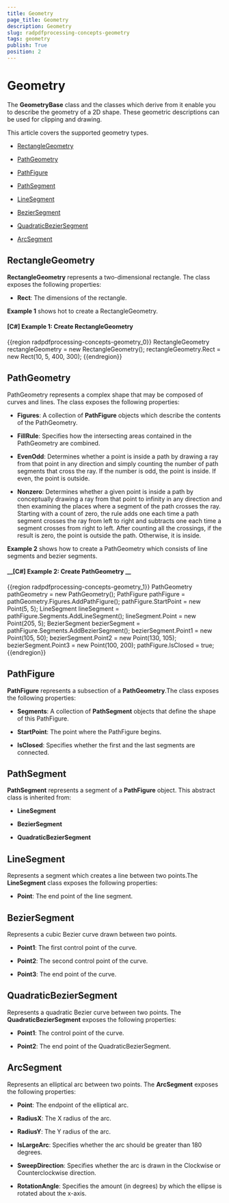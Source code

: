 ```yaml
---
title: Geometry
page_title: Geometry
description: Geometry
slug: radpdfprocessing-concepts-geometry
tags: geometry
publish: True
position: 2
---
```


# Geometry



The __GeometryBase__ class and the classes which derive from it enable you to describe the geometry of a 2D shape. These geometric descriptions can be used for clipping and drawing.
      

This article covers the supported geometry types.
      

* [RectangleGeometry](#rectanglegeometry)

* [PathGeometry](#pathgeometry)

* [PathFigure](#pathfigure)

* [PathSegment](#pathsegment)

* [LineSegment](#linesegment)

* [BezierSegment](#beziersegment)

* [QuadraticBezierSegment](#quadraticbeziersegment)

* [ArcSegment](#arcsegment)

## RectangleGeometry

__RectangleGeometry__ represents a two-dimensional rectangle. The class exposes the following properties:
        

* __Rect__: The dimensions of the rectangle.
            

__Example 1__ shows hot to create a RectangleGeometry.
        

#### __[C#] Example 1: Create RectangleGeometry__

{{region radpdfprocessing-concepts-geometry_0}}
	            RectangleGeometry rectangleGeometry = new RectangleGeometry();
	            rectangleGeometry.Rect = new Rect(10, 5, 400, 300);
	{{endregion}}



## PathGeometry

PathGeometry represents a complex shape that may be composed of curves and lines. The class exposes the following properties:
        

* __Figures__: A collection of __PathFigure__ objects which describe the contents of the PathGeometry.
            

* __FillRule__: Specifies how the intersecting areas contained in the PathGeometry are combined.
            

* __EvenOdd__: Determines whether a point is inside a path by drawing a ray from that point in any direction and simply counting the number of path segments that cross the ray. If the number is odd, the point is inside. If even, the point is outside.
                

* __Nonzero__: Determines whether a given point is inside a path by conceptually drawing a ray from that point to infinity in any direction and then examining the places where a segment of the path crosses the ray. Starting with a count of zero, the rule adds one each time a path segment crosses the ray from left to right and subtracts one each time a segment crosses from right to left. After counting all the crossings, if the result is zero, the point is outside the path. Otherwise, it is inside.
                

__Example 2__ shows how to create a PathGeometry which consists of line segments and bezier segments.
        

#### __[C#] Example 2: Create PathGeometry __

{{region radpdfprocessing-concepts-geometry_1}}
	            PathGeometry pathGeometry = new PathGeometry();
	            PathFigure pathFigure = pathGeometry.Figures.AddPathFigure();
	            pathFigure.StartPoint = new Point(5, 5);
	            LineSegment lineSegment = pathFigure.Segments.AddLineSegment();
	            lineSegment.Point = new Point(205, 5);
	            BezierSegment bezierSegment = pathFigure.Segments.AddBezierSegment();
	            bezierSegment.Point1 = new Point(105, 50);
	            bezierSegment.Point2 = new Point(130, 105);
	            bezierSegment.Point3 = new Point(100, 200);
	            pathFigure.IsClosed = true;
	{{endregion}}



## PathFigure

__PathFigure__ represents a subsection of a __PathGeometry__.The class exposes the following properties:
        

* __Segments__: A collection of __PathSegment__ objects that define the shape of this PathFigure.
            

* __StartPoint__: The point where the PathFigure begins.
            

* __IsClosed__: Specifies whether the first and the last segments are connected.
            

## PathSegment

__PathSegment__ represents a segment of a __PathFigure__ object. This abstract class is inherited from:
        

* __LineSegment__

* __BezierSegment__

* __QuadraticBezierSegment__

## LineSegment

Represents a segment which creates a line between two points.The __LineSegment__ class exposes the following properties:
        

* __Point__: The end point of the line segment.
            

## BezierSegment

Represents a cubic Bezier curve drawn between two points.
        

* __Point1__: The first control point of the curve.
            

* __Point2__: The second control point of the curve.
            

* __Point3__: The end point of the curve.
            

## QuadraticBezierSegment

Represents a quadratic Bezier curve between two points. The __QuadraticBezierSegment__ exposes the following properties:
        

* __Point1__: The control point of the curve.
            

* __Point2__: The end point of the QuadraticBezierSegment.
            

## ArcSegment

Represents an elliptical arc between two points. The __ArcSegment__ exposes the following properties:
        

* __Point__: The endpoint of the elliptical arc.
            

* __RadiusX__: The X radius of the arc.
            

* __RadiusY__: The Y radius of the arc.
            

* __IsLargeArc__: Specifies whether the arc should be greater than 180 degrees.
            

* __SweepDirection__: Specifies whether the arc is drawn in the Clockwise or Counterclockwise direction.
            

* __RotationAngle__: Specifies the amount (in degrees) by which the ellipse is rotated about the x-axis.
            
